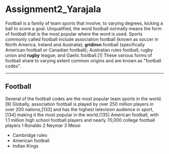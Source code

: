 # Assignment2_Yarajala
Football is a family of team sports that involve, to varying degrees, kicking a ball to score a goal. Unqualified, the word football normally means the form of football that is the most popular where the word is used. Sports commonly called football include association football (known as soccer in North America, Ireland and Australia); **gridiron** football (specifically American football or Canadian football); Australian rules football; rugby union and **rugby** league; and Gaelic football.[1] These various forms of football share to varying extent common origins and are known as "football codes".   


---
## Football 
Several of the football codes are the most popular team sports in the world.[9] Globally, association football is played by over 250 million players in over 200 nations,[133] and has the highest television audience in sport,[134] making it the most popular in the world.[135] American football, with 1.1 million high school football players and nearly 70,000 college football players
1 Ronaldo
2 Neymar
3 Messi

- Cambridge rules
- American football
- Indian Kings

